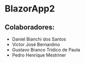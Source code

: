 # BlazorApp2

## Colaboradores:
- Daniel Bianchi dos Santos
- Victor José Bernardino
- Gustavo Branco Tridico de Paula
- Pedro Henrique Mestriner

